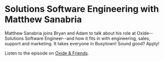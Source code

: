 # Solutions Software Engineering with Matthew Sanabria

Matthew Sanabria joins Bryan and Adam to talk about his role at Oxide--Solutions
Software Engineer--and how it fits in with engineering, sales, support and
marketing. It takes everyone in Busytown! Sound good? Apply!

Listen to the episode on [Oxide & Friends][oxide-and-friends].

[oxide-and-friends]: https://oxide-and-friends.transistor.fm/episodes/solutions-software-engineering-with-matthew-sanabria "Solutions Software Engineering with Matthew Sanabria"

